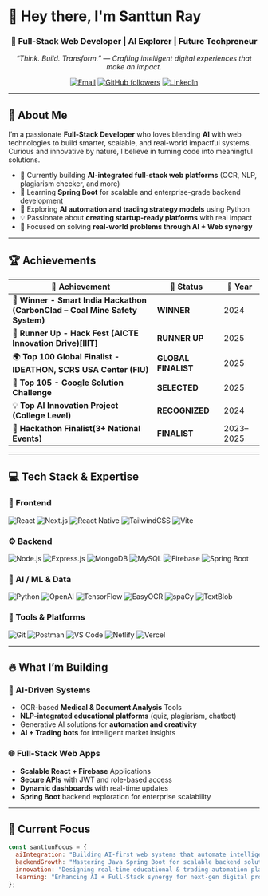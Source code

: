# 👋 Hey there, I'm Santtun Ray  

<div align="center">

### 🚀 Full-Stack Web Developer | AI Explorer | Future Techpreneur  

*“Think. Build. Transform.” — Crafting intelligent digital experiences that make an impact.*  

[![Email](https://img.shields.io/badge/Email-santtunray%40gmail.com-red?style=flat-square&logo=gmail&logoColor=white)](mailto:santtunray@gmail.com)
[![GitHub followers](https://img.shields.io/github/followers/santtun1?label=Follow&style=flat-square&logo=github)](https://github.com/santtun1)
[![LinkedIn](https://img.shields.io/badge/LinkedIn-Santtun_Ray-blue?style=flat-square&logo=linkedin&logoColor=white)](https://linkedin.com/in/santtun-ray-9bb121289)

</div>

---

## 🧠 About Me  

I’m a passionate **Full-Stack Developer** who loves blending **AI** with web technologies to build smarter, scalable, and real-world impactful systems.  
Curious and innovative by nature, I believe in turning code into meaningful solutions.  

- 🔭 Currently building **AI-integrated full-stack web platforms** (OCR, NLP, plagiarism checker, and more)  
- 🌱 Learning **Spring Boot** for scalable and enterprise-grade backend development  
- 🤖 Exploring **AI automation and trading strategy models** using Python  
- 💡 Passionate about **creating startup-ready platforms** with real impact  
- 🚀 Focused on solving **real-world problems through AI + Web synergy**

---

## 🏆 Achievements  

<div align="center">

| 🏅 Achievement | 🧩 Status | 📆 Year |
|----------------|------------|--------|
| 🥇 **Winner - Smart India Hackathon (CarbonClad – Coal Mine Safety System)** | **WINNER** | 2024 |
| 🥈 **Runner Up - Hack Fest (AICTE Innovation Drive)[IIIT]** | **RUNNER UP** | 2025 |
| 🌍 **Top 100 Global Finalist - IDEATHON, SCRS USA Center (FIU)** | **GLOBAL FINALIST** | 2025 |
| 🚀 **Top 105 - Google Solution Challenge** | **SELECTED** | 2025 |
| 💡 **Top AI Innovation Project (College Level)** | **RECOGNIZED** | 2024 |
| 🤝 **Hackathon Finalist(3+ National Events)** | **FINALIST** | 2023–2025 |

</div>

---

## 💻 Tech Stack & Expertise  

### 🎨 Frontend  
![React](https://img.shields.io/badge/React-20232A?style=for-the-badge&logo=react&logoColor=61DAFB)
![Next.js](https://img.shields.io/badge/Next.js-000000?style=for-the-badge&logo=next.js&logoColor=white)
![React Native](https://img.shields.io/badge/React_Native-20232A?style=for-the-badge&logo=react&logoColor=61DAFB)
![TailwindCSS](https://img.shields.io/badge/Tailwind_CSS-38B2AC?style=for-the-badge&logo=tailwind-css&logoColor=white)
![Vite](https://img.shields.io/badge/Vite-646CFF?style=for-the-badge&logo=vite&logoColor=white)

### ⚙️ Backend  
![Node.js](https://img.shields.io/badge/Node.js-339933?style=for-the-badge&logo=node.js&logoColor=white)
![Express.js](https://img.shields.io/badge/Express.js-000000?style=for-the-badge&logo=express&logoColor=white)
![MongoDB](https://img.shields.io/badge/MongoDB-47A248?style=for-the-badge&logo=mongodb&logoColor=white)
![MySQL](https://img.shields.io/badge/MySQL-005C84?style=for-the-badge&logo=mysql&logoColor=white)
![Firebase](https://img.shields.io/badge/Firebase-ffca28?style=for-the-badge&logo=firebase&logoColor=black)
![Spring Boot](https://img.shields.io/badge/Spring_Boot-6DB33F?style=for-the-badge&logo=spring-boot&logoColor=white)

### 🤖 AI / ML & Data  
![Python](https://img.shields.io/badge/Python-3776AB?style=for-the-badge&logo=python&logoColor=white)
![OpenAI](https://img.shields.io/badge/OpenAI-412991?style=for-the-badge&logo=openai&logoColor=white)
![TensorFlow](https://img.shields.io/badge/TensorFlow-FF6F00?style=for-the-badge&logo=tensorflow&logoColor=white)
![EasyOCR](https://img.shields.io/badge/EasyOCR-FFD43B?style=for-the-badge&logoColor=black)
![spaCy](https://img.shields.io/badge/spaCy-09A3D5?style=for-the-badge&logoColor=white)
![TextBlob](https://img.shields.io/badge/TextBlob-FF4088?style=for-the-badge&logoColor=white)

### 🧰 Tools & Platforms  
![Git](https://img.shields.io/badge/Git-F05032?style=for-the-badge&logo=git&logoColor=white)
![Postman](https://img.shields.io/badge/Postman-FF6C37?style=for-the-badge&logo=postman&logoColor=white)
![VS Code](https://img.shields.io/badge/VS_Code-0078D4?style=for-the-badge&logo=visualstudiocode&logoColor=white)
![Netlify](https://img.shields.io/badge/Netlify-00C7B7?style=for-the-badge&logo=netlify&logoColor=white)
![Vercel](https://img.shields.io/badge/Vercel-000000?style=for-the-badge&logo=vercel&logoColor=white)

---

## 🔥 What I’m Building  

### 🧠 AI-Driven Systems  
- OCR-based **Medical & Document Analysis** Tools  
- **NLP-integrated educational platforms** (quiz, plagiarism, chatbot)  
- Generative AI solutions for **automation and creativity**  
- **AI + Trading bots** for intelligent market insights  

### 🌐 Full-Stack Web Apps  
- **Scalable React + Firebase** Applications  
- **Secure APIs** with JWT and role-based access  
- **Dynamic dashboards** with real-time updates  
- **Spring Boot** backend exploration for enterprise scalability  

---

## 🎯 Current Focus  

```js
const santtunFocus = {
  aiIntegration: "Building AI-first web systems that automate intelligently",
  backendGrowth: "Mastering Java Spring Boot for scalable backend solutions",
  innovation: "Designing real-time educational & trading automation platforms",
  learning: "Enhancing AI + Full-Stack synergy for next-gen digital products"
};
